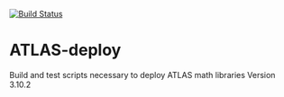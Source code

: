 [![Build Status](http://ci.sagrid.ac.za/buildStatus/icon?job=atlas-deploy)](http://ci.sagrid.ac.za/job/atlas-deploy)
# ATLAS-deploy

Build and test scripts necessary to deploy ATLAS math libraries
Version 3.10.2
